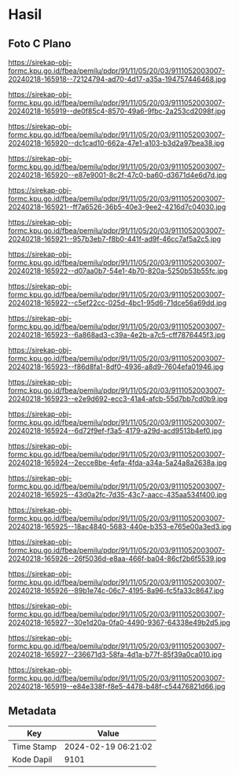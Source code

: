 # Hasil

## Foto C Plano

https://sirekap-obj-formc.kpu.go.id/fbea/pemilu/pdpr/91/11/05/20/03/9111052003007-20240218-165918--72124794-ad70-4d17-a35a-194757446468.jpg

https://sirekap-obj-formc.kpu.go.id/fbea/pemilu/pdpr/91/11/05/20/03/9111052003007-20240218-165919--de0f85c4-8570-49a6-9fbc-2a253cd2098f.jpg

https://sirekap-obj-formc.kpu.go.id/fbea/pemilu/pdpr/91/11/05/20/03/9111052003007-20240218-165920--dc1cad10-662a-47e1-a103-b3d2a97bea38.jpg

https://sirekap-obj-formc.kpu.go.id/fbea/pemilu/pdpr/91/11/05/20/03/9111052003007-20240218-165920--e87e9001-8c2f-47c0-ba60-d3671d4e6d7d.jpg

https://sirekap-obj-formc.kpu.go.id/fbea/pemilu/pdpr/91/11/05/20/03/9111052003007-20240218-165921--ff7a6526-36b5-40e3-9ee2-4216d7c04030.jpg

https://sirekap-obj-formc.kpu.go.id/fbea/pemilu/pdpr/91/11/05/20/03/9111052003007-20240218-165921--957b3eb7-f8b0-441f-ad9f-46cc7af5a2c5.jpg

https://sirekap-obj-formc.kpu.go.id/fbea/pemilu/pdpr/91/11/05/20/03/9111052003007-20240218-165922--d07aa0b7-54e1-4b70-820a-5250b53b55fc.jpg

https://sirekap-obj-formc.kpu.go.id/fbea/pemilu/pdpr/91/11/05/20/03/9111052003007-20240218-165922--c5ef22cc-025d-4bc1-95d6-71dce56a69dd.jpg

https://sirekap-obj-formc.kpu.go.id/fbea/pemilu/pdpr/91/11/05/20/03/9111052003007-20240218-165923--6a868ad3-c39a-4e2b-a7c5-cff7876445f3.jpg

https://sirekap-obj-formc.kpu.go.id/fbea/pemilu/pdpr/91/11/05/20/03/9111052003007-20240218-165923--f86d8fa1-8df0-4936-a8d9-7604efa01946.jpg

https://sirekap-obj-formc.kpu.go.id/fbea/pemilu/pdpr/91/11/05/20/03/9111052003007-20240218-165923--e2e9d692-ecc3-41a4-afcb-55d7bb7cd0b9.jpg

https://sirekap-obj-formc.kpu.go.id/fbea/pemilu/pdpr/91/11/05/20/03/9111052003007-20240218-165924--6d72f9ef-f3a5-4179-a29d-acd9513b4ef0.jpg

https://sirekap-obj-formc.kpu.go.id/fbea/pemilu/pdpr/91/11/05/20/03/9111052003007-20240218-165924--2ecce8be-4efa-4fda-a34a-5a24a8a2638a.jpg

https://sirekap-obj-formc.kpu.go.id/fbea/pemilu/pdpr/91/11/05/20/03/9111052003007-20240218-165925--43d0a2fc-7d35-43c7-aacc-435aa534f400.jpg

https://sirekap-obj-formc.kpu.go.id/fbea/pemilu/pdpr/91/11/05/20/03/9111052003007-20240218-165925--18ac4840-5683-440e-b353-e765e00a3ed3.jpg

https://sirekap-obj-formc.kpu.go.id/fbea/pemilu/pdpr/91/11/05/20/03/9111052003007-20240218-165926--26f5036d-e8aa-466f-ba04-86cf2b6f5539.jpg

https://sirekap-obj-formc.kpu.go.id/fbea/pemilu/pdpr/91/11/05/20/03/9111052003007-20240218-165926--89b1e74c-06c7-4195-8a96-fc5fa33c8647.jpg

https://sirekap-obj-formc.kpu.go.id/fbea/pemilu/pdpr/91/11/05/20/03/9111052003007-20240218-165927--30e1d20a-0fa0-4490-9367-64338e49b2d5.jpg

https://sirekap-obj-formc.kpu.go.id/fbea/pemilu/pdpr/91/11/05/20/03/9111052003007-20240218-165927--236671d3-58fa-4d1a-b77f-85f39a0ca010.jpg

https://sirekap-obj-formc.kpu.go.id/fbea/pemilu/pdpr/91/11/05/20/03/9111052003007-20240218-165919--e84e338f-f8e5-4478-b48f-c54476821d66.jpg


## Metadata

| Key        | Value               |
| ---------- | ------------------- |
| Time Stamp | 2024-02-19 06:21:02 |
| Kode Dapil | 9101                |



